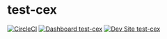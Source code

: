 # test-cex

[![CircleCI](https://circleci.com/gh/greg-1-anderson/test-cex.svg?style=shield)](https://circleci.com/gh/greg-1-anderson/test-cex)
[![Dashboard test-cex](https://img.shields.io/badge/dashboard-test_cex-yellow.svg)](https://dashboard.pantheon.io/sites/d429220c-acd5-4df9-a37b-99645329f3e5#dev/code)
[![Dev Site test-cex](https://img.shields.io/badge/site-test_cex-blue.svg)](http://dev-test-cex.pantheonsite.io/)
